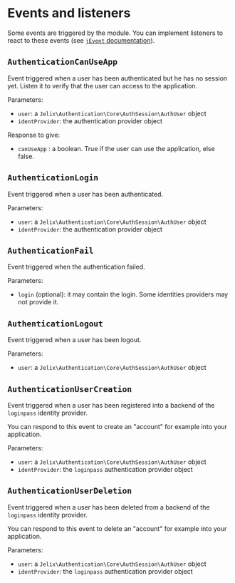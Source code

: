 
Events and listeners
=====================

Some events are triggered by the module. You can implement listeners to react to
these events (see [`jEvent` documentation](https://docs.jelix.org/en/manual/components/events)).

`AuthenticationCanUseApp`
-------------------------

Event triggered when a user has been authenticated but he has no session yet.
Listen it to verify that the user can access to the application.

Parameters:

- `user`: a `Jelix\Authentication\Core\AuthSession\AuthUser` object
- `identProvider`: the authentication provider object

Response to give:

- `canUseApp` : a boolean. True if the user can use the application, else false.

`AuthenticationLogin`
---------------------

Event triggered when a user has been authenticated.

Parameters:

- `user`: a `Jelix\Authentication\Core\AuthSession\AuthUser` object
- `identProvider`: the authentication provider object

`AuthenticationFail`
--------------------

Event triggered when the authentication failed.

Parameters:

- `login` (optional): it may contain the login. Some identities providers may not provide it.


`AuthenticationLogout`
---------------------

Event triggered when a user has been logout.

Parameters:

- `user`: a `Jelix\Authentication\Core\AuthSession\AuthUser` object


`AuthenticationUserCreation`
----------------------------

Event triggered when a user has been registered into a backend of the `loginpass`
identity provider.

You can respond to this event to create an "account" for example into your
application.

Parameters:

- `user`: a `Jelix\Authentication\Core\AuthSession\AuthUser` object
- `identProvider`: the `loginpass` authentication provider object

`AuthenticationUserDeletion`
----------------------------

Event triggered when a user has been deleted from a backend of the `loginpass`
identity provider.

You can respond to this event to delete an "account" for example into your
application.

Parameters:

- `user`: a `Jelix\Authentication\Core\AuthSession\AuthUser` object
- `identProvider`: the `loginpass` authentication provider object






